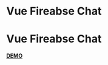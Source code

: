 <!DOCTYPE html>
<html>
<head>
	<h1>Vue Fireabse Chat</h1>
</head>
<body>
	<h1>Vue Fireabse Chat</h1>
	<a href="https://vasileclaudiu.github.io/vuefirebasecaht"><strong>DEMO</strong></a>
</body>
</html>
